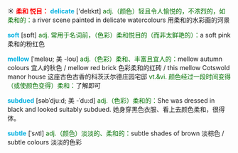 ☀ <font color="red">**柔和 悦目：**</font>
<font color="sky blue">**delicate**</font> ['delɪkɪt] 
<font color="rgb(227, 108, 9)">adj.（颜色）轻且令人愉悦的，不浓烈的，如柔和的：</font>a river scene painted in delicate watercolours 用柔和的水彩画的河景

<font color="sky blue">**soft**</font> [sɒft] 
<font color="rgb(227, 108, 9)">adj. 常用于名词前，（色彩）柔和悦目的（而非太鲜艳的）：</font>a soft pink 柔和的粉红色
           
<font color="sky blue">**mellow**</font> [ˈmeləʊ; 美 -loʊ]
<font color="rgb(227, 108, 9)">adj.（色彩）柔和、丰富且宜人的：</font>mellow autumn colours 宜人的秋色 / mellow red brick 色彩柔和的红砖 / this mellow Cotswold manor house 这座古色古香的科茨沃尔德庄园宅邸 <font color="rgb(227, 108, 9)">vt.&vi. 颜色经过一段时间变得（或使颜色变得）柔和：</font>了解即可
           
<font color="sky blue">**subdued**</font> [səbˈdju:d; 美 -ˈdu:d]
<font color="rgb(227, 108, 9)">adj.（色彩）柔和的：</font>She was dressed in black and looked suitably subdued. 她身穿黑色衣服、看上去颜色柔和，很得体。
                      
<font color="sky blue">**subtle**</font> [ˈsʌtl]
<font color="rgb(227, 108, 9)">adj.（颜色）淡淡的、柔和的：</font>subtle shades of brown 淡棕色 / subtle colours 淡淡的色彩